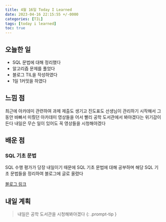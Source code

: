 ```yaml
---
title: 4월 16일 Today I Learned
date: 2023-04-16 22:15:55 +/-0000
categories: [TIL]
tags: [today i learned]
toc: true
---
```


## 오늘한 일

* SQL 문법에 대해 정리했다
* 알고리즘 문제를 풀었다
* 블로그 TIL을 작성하였다
* 1일 1커밋을 하였다

## 느낌 점

최근에 아카데미 관련하여 과제 제출도 생기고 진도표도 선생님이 관리하기 시작해서 그동안 바빠서 미뤘던 아카데미 영상들을 어서 빨리 공학 도서관에서 봐야겠다는 위기감이 든다 내일은 무슨 일이 있어도 꼭 영상들을 시청해야겠다

## 배운 점

### SQL 기초 문법

SQL 수행 평가가 당장 내일이기 때문에 SQL 기초 문법에 대해 공부하며 해당 SQL 기초 문법들을 정리하여 블로그에 글로 올렸다

[블로그 링크](https://jangwoojun.github.io/posts/sql1/)

## 내일 계획

> 내일은 공학 도서관을 시청해봐야겠다
{: .prompt-tip }